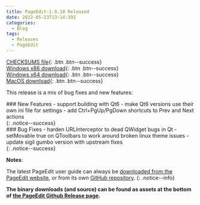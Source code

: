 ```yaml
---
title: PageEdit-1.9.10 Released
date: 2022-05-23T13:14:39Z
categories:
  - Blog
tags:
  - Releases
  - PageEdit
---
```


[CHECKSUMS file](https://github.com/Sigil-Ebook/PageEdit/releases/download/1.9.10/PageEdit-1.9.10-CHECKSUMS.sha256.txt){: .btn .btn--success}<br/>
[Windows x86 download](https://github.com/Sigil-Ebook/PageEdit/releases/download/1.9.10/PageEdit-1.9.10-Windows-Setup.exe){: .btn .btn--success}<br/>
[Windows x64 download](https://github.com/Sigil-Ebook/PageEdit/releases/download/1.9.10/PageEdit-1.9.10-Windows-x64-Setup.exe){: .btn .btn--success}<br/>
[MacOS download](https://github.com/Sigil-Ebook/PageEdit/releases/download/1.9.10/PageEdit.app-1.9.10-Mac.txz){: .btn .btn--success}

This release is a mix of bug fixes and new features:

<div markdown="1">
### New Features
- support building with Qt6
- make Qt6 versions use their own ini file for settings
- add Ctrl+PgUp/PgDown shortcuts to Prev and Next actions
</div>
{: .notice--success}

<div markdown="1">
### Bug Fixes
- harden URLInterceptor to dead QWidget bugs in Qt
- setMovable true on QToolbars to work around broken linux theme issues
- update sigil gumbo version with upstream fixes
</div>
{: .notice--success}

__Notes__:

The latest PageEdit user guide can always be [downloaded from the PageEdit website](https://sigil-ebook.com/pageedit/guide), or from its own [GitHub repository](https://github.com/Sigil-Ebook/pageedit-user-guide/releases/latest).
{: .notice--info}

__The binary downloads (and source) can be found as assets at the bottom of [the PageEdit Github Release page](https://github.com/Sigil-Ebook/PageEdit/releases/tag/1.9.10).__